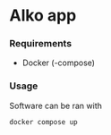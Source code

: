 # Alko app

### Requirements

* Docker (-compose)

### Usage

Software can be ran with

```
docker compose up
```